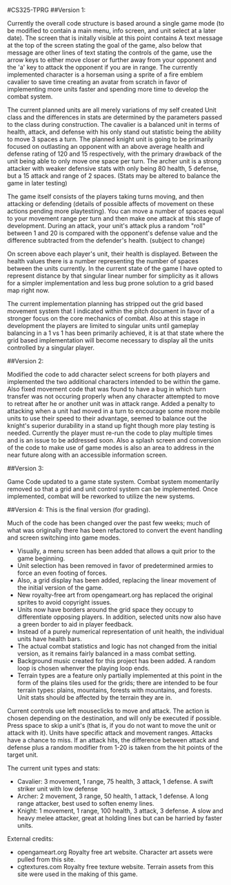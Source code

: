 #CS325-TPRG
##Version 1:

Currently the overall code structure is based around a single game mode (to be
modified to contain a main menu, info screen, and unit select at a later date).
The screen that is initally visible at this point contains A text message at
the top of the screen stating the goal of the game, also below that message are
other lines of text stating the controls of the game, use the arrow keys to
either move closer or further away from your opponent and the 'a' key to attack
the opponent if you are in range.  The currently implemented character is a
horseman using a sprite of a fire emblem cavalier to save time creating an
avatar from scratch in favor of implementing more units faster and spending
more time to develop the combat system.

The current planned units are all merely variations of my self created Unit
class and the differences in stats are determined by the parameters passed to
the class during construction.  The cavalier is a balanced unit in terms of
health, attack, and defense with his only stand out statistic being the ability
to move 3 spaces a turn.  The planned knight unit is going to be primarily
focused on outlasting an opponent with an above average health and defense
rating of 120 and 15 respectively, with the primary drawback of the unit being
able to only move one space per turn.  The archer unit is a strong attacker
with weaker defensive stats with only being 80 health, 5 defense, but a 15
attack and range of 2 spaces.  (Stats may be altered to balance the game in
later testing)


The game itself consists of the players taking turns moving, and then attacking
or defending (details of possible affects of movement on these actions pending
more playtesting). You can move a number of spaces equal to your movement range
per turn and then make one attack at this stage of development. During an
attack, your unit's attack plus a random "roll" between 1 and 20 is compared
with the opponent's defense value and the difference subtracted from the
defender's health.  (subject to change)

On screen above each player's unit, their health is displayed. Between the
health values there is a number representing the number of spaces between the
units currently. In the current state of the game I have opted to represent
distance by that singular linear number for simplicity as it allows for a
simpler implementation and less bug prone solution to a grid based map right
now.

The current implementation planning has stripped out the grid based movement
system that I indicated within the pitch document in favor of a stronger focus
on the core mechanics of combat. Also at this stage in development the players
are limited to singular units until gameplay balancing in a 1 vs 1 has been
primarily achieved, it is at that state where the grid based implementation
will become necessary to display all the units controlled by a singular player.

##Version 2:

Modified the code to add character select screens for both players and
implemented the two additional characters intended to be within the game.  Also
fixed movement code that was found to have a bug in which turn transfer was not
occuring properly when any character attempted to move to retreat after he or
another unit was in attack range.  Added a penalty to attacking when a unit had
moved in a turn to encourage some more mobile units to use their speed to their
advantage, seemed to balance out the knight's superior durability in a stand up
fight though more play testing is needed. Currently the player must re-run the
code to play multiple times and is an issue to be addressed soon. Also a splash
screen and conversion of the code to make use of game modes is also an area to
address in the near future along with an accessible information screen.

##Version 3:

Game Code updated to a game state system. Combat system momentarily removed so
that a grid and unit control system can be implemented. Once implemented,
combat will be reworked to utilize the new systems.

##Version 4:
This is the final version (for grading).

Much of the code has been changed over the past few weeks; much of what was
originally there has been refactored to convert the event handling and screen
switching into game modes.

* Visually, a menu screen has been added that allows a quit prior to the game
  beginning.
* Unit selection has been removed in favor of predetermined armies to force an
  even footing of forces.
* Also, a grid display has been added, replacing the linear movement of the
  initial version of the game. 
* New royalty-free art from opengameart.org has replaced the original sprites
  to avoid copyright issues.
* Units now have borders around the grid space they occupy to differentiate
  opposing players. In addition, selected units now also have a green border to
  aid in player feedback.
* Instead of a purely numerical representation of unit health, the individual
  units have health bars.
* The actual combat statistics and logic has not changed from the initial
  version, as it remains fairly balanced in a mass combat setting.
* Background music created for this project has been added. A random loop is
  chosen whenver the playing loop ends.
* Terrain types are a feature only partially implemented at this point in the
  form of the plains tiles used for the grids; there are intended to be four
  terrain types: plains, mountains, forests with mountains, and forests. Unit
  stats should be affected by the terrain they are in.

Current controls use left mouseclicks to move and attack. The action is chosen
depending on the destination, and will only be executed if possible. Press
space to skip a unit's (that is, if you do not want to move the unit or attack
with it). Units have specific attack and movement ranges. Attacks have a chance
to miss. If an attack hits, the difference between attack and defense plus a
random modifier from 1-20 is taken from the hit points of the target unit.

The current unit types and stats:
* Cavalier: 3 movement, 1 range, 75 health, 3 attack, 1 defense. A swift
  striker unit with low defense
* Archer: 2 movement, 3 range, 50 health, 1 attack, 1 defense. A long range
  attacker, best used to soften enemy lines.
* Knight: 1 movement, 1 range, 100 health, 3 attack, 3 defense. A slow and
  heavy melee attacker, great at holding lines but can be harried by faster
  units.

External credits:
* opengameart.org  Royalty free art website. Character art assets were pulled
  from this site.
* cgtextures.com  Royalty free texture website. Terrain assets from this site
  were used in the making of this game.
